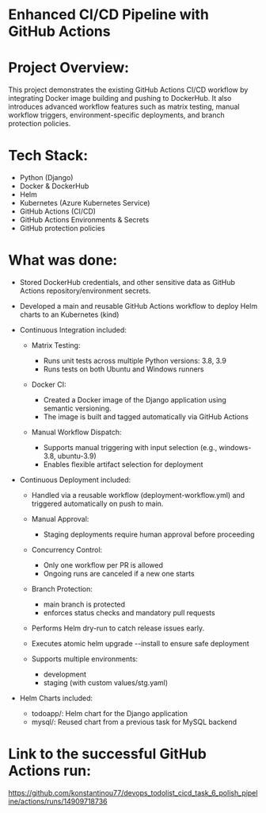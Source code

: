# Enhanced CI/CD Pipeline with GitHub Actions

# Project Overview:

This project demonstrates the existing GitHub Actions CI/CD workflow by integrating Docker image building and pushing to DockerHub. It also introduces advanced workflow features such as matrix testing, manual workflow triggers, environment-specific deployments, and branch protection policies.

# Tech Stack:

- Python (Django)
- Docker & DockerHub
- Helm
- Kubernetes (Azure Kubernetes Service)
- GitHub Actions (CI/CD)
- GitHub Actions Environments & Secrets
- GitHub protection policies

# What was done:

- Stored DockerHub credentials, and other sensitive data as GitHub Actions repository/environment secrets.
- Developed a main and reusable GitHub Actions workflow to deploy Helm charts to an Kubernetes (kind)

- Continuous Integration included:

  - Matrix Testing:
    - Runs unit tests across multiple Python versions: 3.8, 3.9
    - Runs tests on both Ubuntu and Windows runners

  - Docker CI:
    - Created a Docker image of the Django application using semantic versioning.
    - The image is built and tagged automatically via GitHub Actions

  - Manual Workflow Dispatch:
    - Supports manual triggering with input selection (e.g., windows-3.8, ubuntu-3.9)
    - Enables flexible artifact selection for deployment

- Continuous Deployment  included:

  - Handled via a reusable workflow (deployment-workflow.yml) and triggered automatically on push to main.

  - Manual Approval:
    - Staging deployments require human approval before proceeding

  - Concurrency Control:
    - Only one workflow per PR is allowed
    - Ongoing runs are canceled if a new one starts

  - Branch Protection:
    - main branch is protected
    - enforces status checks and mandatory pull requests

  - Performs Helm dry-run to catch release issues early.
  - Executes atomic helm upgrade --install to ensure safe deployment

  - Supports multiple environments:
    - development
    - staging (with custom values/stg.yaml)

- Helm Charts included:
  - todoapp/: Helm chart for the Django application
  - mysql/: Reused chart from a previous task for MySQL backend

# Link to the successful GitHub Actions run:
https://github.com/konstantinou77/devops_todolist_cicd_task_6_polish_pipeline/actions/runs/14909718736

